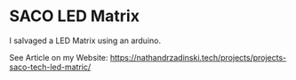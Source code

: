 # SACO LED Matrix
I salvaged a LED Matrix using an arduino.

See Article on my Website:
https://nathandrzadinski.tech/projects/projects-saco-tech-led-matric/
